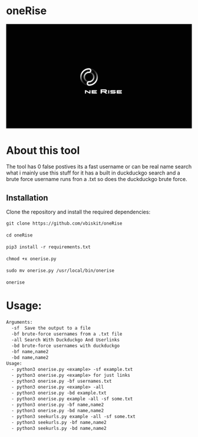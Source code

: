 # oneRise
![!](onerise.png)

# About this tool

The tool has 0 false postives its a fast username or can be real name search what i mainly use this stuff for it has a built in duckduckgo search and a brute force username runs fron a .txt so does the duckduckgo brute force.

## Installation 
Clone the repository and install the required dependencies:  
```
git clone https://github.com/vbiskit/oneRise

cd oneRise

pip3 install -r requirements.txt

chmod +x onerise.py

sudo mv onerise.py /usr/local/bin/onerise

onerise
```
# Usage:
```
Arguments:
  -sf  Save the output to a file
  -bf brute-force usernames from a .txt file
  -all Search With Duckduckgo And Userlinks
  -bd brute-force usernames with duckduckgo
  -bf name,name2
  -bd name,name2
Usage:
  - python3 onerise.py <example> -sf example.txt
  - python3 onerise.py <example> for just links
  - python3 onerise.py -bf usernames.txt
  - python3 onerise.py <example> -all
  - python3 onerise.py -bd example.txt
  - python3 onerise.py example -all -sf some.txt
  - python3 onerise.py -bf name,name2
  - python3 onerise.py -bd name,name2
  - python3 seekurls.py example -all -sf some.txt
  - python3 seekurls.py -bf name,name2
  - python3 seekurls.py -bd name,name2
